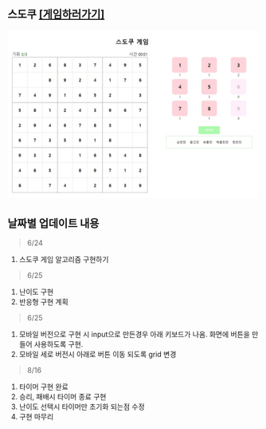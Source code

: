 <h2>스도쿠 <a href='https://pukkok.github.io/sudoku'>[게임하러가기]</a></h2> 

<img src='public/main.JPG'>

<br>
<h2> 날짜별 업데이트 내용 </h2>
<BlockQuote>6/24</BlockQuote>
 
1. 스도쿠 게임 알고리즘 구현하기

<BlockQuote>6/25</BlockQuote>

1. 난이도 구현
2. 반응형 구현 계획

<BlockQuote>6/25</BlockQuote>

1. 모바일 버전으로 구현 시 input으로 만든경우 아래 키보드가 나옴. 화면에 버튼을 만들어 사용하도록 구현.
2. 모바일 세로 버전시 아래로 버튼 이동 되도록 grid 변경

<BlockQuote>8/16</BlockQuote>

1. 타이머 구현 완료
2. 승리, 패배시 타이머 종료 구현
3. 난이도 선택시 타이머만 초기화 되는점 수정
4. 구현 마무리
